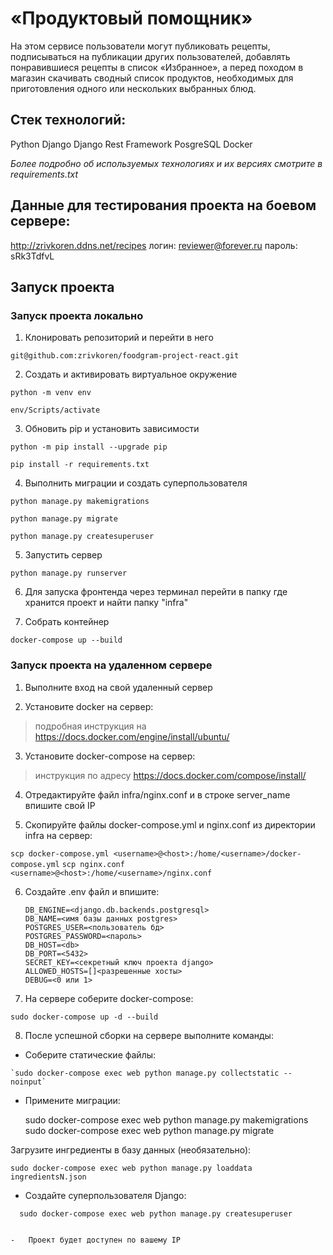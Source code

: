 # «Продуктовый помощник»  
  
 На этом сервисе пользователи могут публиковать рецепты, подписываться на публикации других пользователей, добавлять понравившиеся рецепты в список «Избранное», а перед походом в магазин скачивать сводный список продуктов, необходимых для приготовления одного или нескольких выбранных блюд.  
   
 

## Стек технологий:

 Python 
 Django
 Django Rest Framework
 PosgreSQL
 Docker
 
 *Более подробно об используемых технологиях и их версиях смотрите в requirements.txt*

## Данные для тестирования проекта на боевом сервере:

http://zrivkoren.ddns.net/recipes
логин: reviewer@forever.ru
пароль: sRk3TdfvL


## Запуск проекта

### Запуск проекта локально

1.  Клонировать репозиторий и перейти в него

`git@github.com:zrivkoren/foodgram-project-react.git`

2.  Создать и активировать виртуальное окружение

`python -m venv env`

`env/Scripts/activate`

3.  Обновить pip и установить зависимости

`python -m pip install --upgrade pip`

`pip install -r requirements.txt`

4.  Выполнить миграции и создать суперпользователя

`python manage.py makemigrations`

`python manage.py migrate`

`python manage.py createsuperuser`

5.  Запустить сервер

`python manage.py runserver`

6.  Для запуска фронтенда через терминал перейти в папку где хранится проект и найти папку "infra"

7.  Собрать контейнер

`docker-compose up --build`

### Запуск проекта на удаленном сервере

1.  Выполните вход на свой удаленный сервер
    
2.  Установите docker на сервер:
        

> подробная инструкция на https://docs.docker.com/engine/install/ubuntu/

    
3.  Установите docker-compose на сервер:
    

> инструкция по адресу https://docs.docker.com/compose/install/

4.  Отредактируйте файл infra/nginx.conf и в строке server_name впишите свой IP
    
5.  Скопируйте файлы docker-compose.yml и nginx.conf из директории infra на сервер:
    

`scp docker-compose.yml <username>@<host>:/home/<username>/docker-compose.yml` `scp nginx.conf <username>@<host>:/home/<username>/nginx.conf`

6.  Cоздайте .env файл и впишите:
    
    ```
    DB_ENGINE=<django.db.backends.postgresql>
    DB_NAME=<имя базы данных postgres>
    POSTGRES_USER=<пользователь бд>
    POSTGRES_PASSWORD=<пароль>
    DB_HOST=<db>
    DB_PORT=<5432>
    SECRET_KEY=<секретный ключ проекта django>
    ALLOWED_HOSTS=[]<разрешенные хосты>
    DEBUG=<0 или 1>    
    
    ```  

    
7.  На сервере соберите docker-compose:
    

`sudo docker-compose up -d --build`

8.  После успешной сборки на сервере выполните команды:

-   Соберите статические файлы:

```
`sudo docker-compose exec web python manage.py collectstatic --noinput`

```

-   Примените миграции:

    sudo docker-compose exec web python manage.py makemigrations
    sudo docker-compose exec web python manage.py migrate  

Загрузите ингредиенты в базу данных (необязательно):

`sudo docker-compose exec web python manage.py loaddata ingredientsN.json`


-   Создайте суперпользователя Django:


`  sudo docker-compose exec web python manage.py createsuperuser`

```

-   Проект будет доступен по вашему IP
